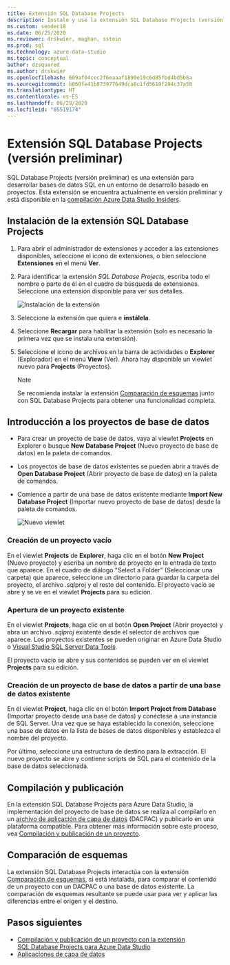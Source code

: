```yaml
---
title: Extensión SQL Database Projects
description: Instale y use la extensión SQL Database Projects (versión preliminar) para Azure Data Studio
ms.custom: seodec18
ms.date: 06/25/2020
ms.reviewer: drskwier, maghan, sstein
ms.prod: sql
ms.technology: azure-data-studio
ms.topic: conceptual
author: dzsquared
ms.author: drskwier
ms.openlocfilehash: 609af04cec2f6eaaaf1890e19c6d85fbd4bd5b8a
ms.sourcegitcommit: b860fe41b873977649dca8c1fd5619f294c37a58
ms.translationtype: HT
ms.contentlocale: es-ES
ms.lasthandoff: 06/29/2020
ms.locfileid: "85519174"
---
```

# <a name="sql-database-projects-extension-preview"></a>Extensión SQL Database Projects (versión preliminar)

SQL Database Projects (versión preliminar) es una extensión para desarrollar bases de datos SQL en un entorno de desarrollo basado en proyectos. Esta extensión se encuentra actualmente en versión preliminar y está disponible en la [compilación Azure Data Studio Insiders](https://github.com/microsoft/azuredatastudio#try-out-the-latest-insiders-build-from-main).


## <a name="install-the-sql-database-projects-extension"></a>Instalación de la extensión SQL Database Projects

1. Para abrir el administrador de extensiones y acceder a las extensiones disponibles, seleccione el icono de extensiones, o bien seleccione **Extensiones** en el menú **Ver**.
2. Para identificar la extensión *SQL Database Projects*, escriba todo el nombre o parte de él en el cuadro de búsqueda de extensiones. Seleccione una extensión disponible para ver sus detalles.

   ![Instalación de la extensión](media/extensions/sql-database-projects-extension/install-database-projects.png)

3. Seleccione la extensión que quiera e **instálela**.
4. Seleccione **Recargar** para habilitar la extensión (solo es necesario la primera vez que se instala una extensión).
5. Seleccione el icono de archivos en la barra de actividades o **Explorer** (Explorador) en el menú **View** (Ver). Ahora hay disponible un viewlet nuevo para **Projects** (Proyectos).

   > [!NOTE]
   > Se recomienda instalar la extensión [Comparación de esquemas](schema-compare-extension.md) junto con SQL Database Projects para obtener una funcionalidad completa.

## <a name="getting-started-with-database-projects"></a>Introducción a los proyectos de base de datos

* Para crear un proyecto de base de datos, vaya al viewlet **Projects** en Explorer o busque **New Database Project** (Nuevo proyecto de base de datos) en la paleta de comandos.
* Los proyectos de base de datos existentes se pueden abrir a través de **Open Database Project** (Abrir proyecto de base de datos) en la paleta de comandos.
* Comience a partir de una base de datos existente mediante **Import New Database Project** (Importar nuevo proyecto de base de datos) desde la paleta de comandos.

   ![Nuevo viewlet](media/extensions/sql-database-projects-extension/projects-viewlet.png)


### <a name="create-an-empty-database-project"></a>Creación de un proyecto vacío

 En el viewlet **Projects** de **Explorer**, haga clic en el botón **New Project** (Nuevo proyecto) y escriba un nombre de proyecto en la entrada de texto que aparece.  En el cuadro de diálogo "Select a Folder" (Seleccionar una carpeta) que aparece, seleccione un directorio para guardar la carpeta del proyecto, el archivo .sqlproj y el resto del contenido.
El proyecto vacío se abre y se ve en el viewlet **Projects** para su edición.

### <a name="open-an-existing-project"></a>Apertura de un proyecto existente

En el viewlet **Projects**, haga clic en el botón **Open Project** (Abrir proyecto) y abra un archivo *.sqlproj* existente desde el selector de archivos que aparece. Los proyectos existentes se pueden originar en Azure Data Studio o [Visual Studio SQL Server Data Tools](../ssdt/sql-server-data-tools.md).

El proyecto vacío se abre y sus contenidos se pueden ver en el viewlet **Projects** para su edición.

### <a name="create-a-database-project-from-an-existing-database"></a>Creación de un proyecto de base de datos a partir de una base de datos existente

En el viewlet **Project**, haga clic en el botón **Import Project from Database** (Importar proyecto desde una base de datos) y conéctese a una instancia de SQL Server.  Una vez que se haya establecido la conexión, seleccione una base de datos en la lista de bases de datos disponibles y establezca el nombre del proyecto.

Por último, seleccione una estructura de destino para la extracción.  El nuevo proyecto se abre y contiene scripts de SQL para el contenido de la base de datos seleccionada.

## <a name="build-and-publish"></a>Compilación y publicación

En la extensión SQL Database Projects para Azure Data Studio, la implementación del proyecto de base de datos se realiza al compilarlo en un [archivo de aplicación de capa de datos](../relational-databases/data-tier-applications/data-tier-applications.md) (DACPAC) y publicarlo en una plataforma compatible. Para obtener más información sobre este proceso, vea [Compilación y publicación de un proyecto](sql-database-project-extension-build.md).

## <a name="schema-compare"></a>Comparación de esquemas
La extensión SQL Database Projects interactúa con la extensión [Comparación de esquemas](schema-compare-extension.md), si está instalada, para comparar el contenido de un proyecto con un DACPAC o una base de datos existente.  La comparación de esquemas resultante se puede usar para ver y aplicar las diferencias entre el origen y el destino.

## <a name="next-steps"></a>Pasos siguientes

- [Compilación y publicación de un proyecto con la extensión SQL Database Projects para Azure Data Studio](sql-database-project-extension-build.md)
- [Aplicaciones de capa de datos](../relational-databases/data-tier-applications/data-tier-applications.md)